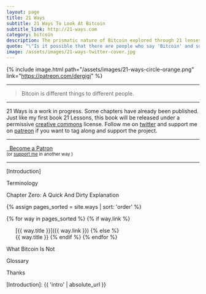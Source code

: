 ```yaml
---
layout: page
title: 21 Ways
subtitle: 21 Ways To Look At Bitcoin
subtitle_link: http://21-ways.com
category: bitcoin
description: The prismatic nature of Bitcoin explored through 21 lenses.
quote: "\"Is it possible that there are people who say 'Bitcoin' and suppose they mean something shared by all?\""
image: /assets/images/21-ways-twitter-cover.jpg
---
```


{% include image.html path="/assets/images/21-ways-circle-orange.png" link="https://patreon.com/dergigi" %}

---

> Bitcoin is different things to different people.

---

21 Ways is a work in progress. Some chapters have already been published.
Just like my first book 21 Lessons, this book will be released under a
permissive [creative commons] license. Follow me on [twitter] and support me
on [patreon] if you want to tag along and support the project.

[creative commons]: https://dergigi.com/license
[twitter]: https://twitter.com/dergigi
[patreon]: https://patreon.com/dergigi

---

<div class="action-buttons">
  <div class="button button-red button-large">
    <a href="https://patreon.com/dergigi"><i class="fab fa-patreon"></i> &nbsp; Become a Patron</a>
  </div>
  <small>
    (or
    <a href="https://dergigi.com/support">support me</a>
    in another way
    )
  </small>
</div>

---

<a id="toc"/>

[Introduction]


Terminology


Chapter Zero: A Quick And Dirty Explanation


{% assign pages_sorted = site.ways | sort: 'order' %}

{% for way in pages_sorted %}
  {% if way.link %}
  1. [{{ way.title }}]({{ way.link }})
  {% else %}
  1. {{ way.title }}
  {% endif %}
{% endfor %}


What Bitcoin Is Not

Glossary

Thanks

[Introduction]: {{ 'intro' | absolute_url }}
